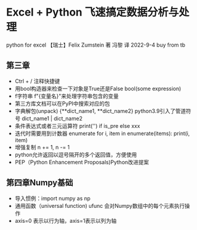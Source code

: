 # Excel + Python 飞速搞定数据分析与处理
python for excel 【瑞士】Felix Zumstein 著 冯黎 译
2022-9-4 buy from tb

## 第三章
+ Ctrl + / 注释快捷键
+ 用bool构造器来检查一下对象是True还是False bool(some expression)
+ f字符串 f"{变量名}"来处理字符串包含的变量
+ 第三方库文档可以在PyPI中搜索对应的包
+ 字典解包(unpack)
    {**dict_name1, **dict_name2} python3.9引入了管道符号 dict_name1 | dict_name2
+ 条件表达式或者三元运算符
    print('') if is_pre else xxx
+ 迭代时需要用到计数器 enumerate
    for i, item in enumerate(items): print(i, item)
+ 增强复制 n += 1, n -= 1
+ python允许返回以逗号隔开的多个返回值，方便使用
+ PEP（Python Enhancement Proposals)Python改进提案

## 第四章Numpy基础
+ 导入惯例：import numpy as np
+ 通用函数（universal function) ufunc 会对Numpy数组中的每个元素执行操作
+ axis=0 表示以行为轴，axis=1表示以列为轴